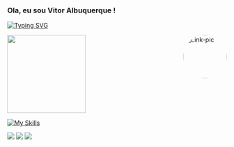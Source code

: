 ### Ola, eu sou Vitor Albuquerque !
[![Typing SVG](https://readme-typing-svg.demolab.com?font=Fira+Code&pause=1000&color=47AC3C&random=false&width=435&lines=software+engineer)](https://git.io/typing-svg)

<div align="center">
  <a href="https://github.com/VitorSAlb">
</div>

  <img align="right" alt="Link-pic" height="100" style="border-radius:50px;" src="https://cdn.discordapp.com/attachments/956319574159130664/960342217489264640/giphy.gif">
</div>

<img height="180em" src="https://github-readme-stats.vercel.app/api/top-langs/?username=VitorSAlb&layout=compact&langs_count=7&theme=dark"/>

[![My Skills](https://skillicons.dev/icons?i=instagram,linkedin,git,github,vscode,java,kotlin,nodejs,html,css,js,ts,react,nextjs&theme=light)](https://skillicons.dev)

<div> 
  
  <a href="https://www.linkedin.com/in/vitor-albuquerque-a181a2230/" target="_blank"><img src="https://img.shields.io/badge/-LinkedIn-%230077B5?style=for-the-badge&logo=linkedin&logoColor=white" target="_blank"></a> 
  <a href = "mailto:contato.vitoralb@gmail.com"><img src="https://img.shields.io/badge/-Gmail-%23333?style=for-the-badge&logo=gmail&logoColor=white" target="_blank"></a>
  <a href="https://www.instagram.com/vitorsalb_/" target="_blank"><img src="https://img.shields.io/badge/-Instagram-%23E4405F?style=for-the-badge&logo=instagram&logoColor=white" target="_blank"></a>
  
</div>
